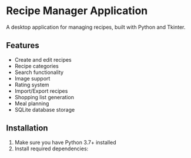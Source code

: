 # Recipe Manager Application

A desktop application for managing recipes, built with Python and Tkinter.

## Features

- Create and edit recipes
- Recipe categories
- Search functionality
- Image support
- Rating system
- Import/Export recipes
- Shopping list generation
- Meal planning
- SQLite database storage

## Installation

1. Make sure you have Python 3.7+ installed
2. Install required dependencies: 